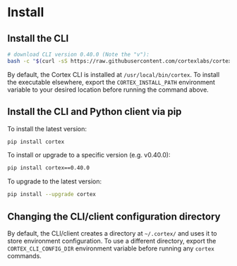 # Install

## Install the CLI

<!-- CORTEX_VERSION_README x2 -->
```bash
# download CLI version 0.40.0 (Note the "v"):
bash -c "$(curl -sS https://raw.githubusercontent.com/cortexlabs/cortex/v0.40.0/get-cli.sh)"
```

By default, the Cortex CLI is installed at `/usr/local/bin/cortex`. To install the executable elsewhere, export the `CORTEX_INSTALL_PATH` environment variable to your desired location before running the command above.

## Install the CLI and Python client via pip

To install the latest version:

```bash
pip install cortex
```

<!-- CORTEX_VERSION_README x2 -->
To install or upgrade to a specific version (e.g. v0.40.0):

```bash
pip install cortex==0.40.0
```

To upgrade to the latest version:

```bash
pip install --upgrade cortex
```

## Changing the CLI/client configuration directory

By default, the CLI/client creates a directory at `~/.cortex/` and uses it to store environment configuration. To use a different directory, export the `CORTEX_CLI_CONFIG_DIR` environment variable before running any `cortex` commands.
